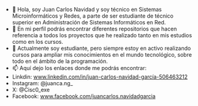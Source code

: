 - 👋 Hola, soy Juan Carlos Navidad y soy técnico en Sistemas Microinformáticos y Redes, a parte de ser estudiante de técnico superior en Administración de Sistemas Informáticos en Red.
- 👀 En mi perfil podrás encontrar diferentes repositorios que hacen referencia a todos los proyectos que he realizado tanto en mis estudios como en los cursos.
- 🌱 Actualmente soy estudiante, pero siempre estoy en activo realizando cursos para ampliar mis conocimientos en el mundo tecnológico, sobre todo en el ámbito de la programación.
- 📫 Aquí dejo los enlaces donde me podrás encontrar:
- Linkdin: www.linkedin.com/in/juan-carlos-navidad-garcía-506463212
- Instagram: @juanca.ng_
- X: @Cisc0_exe
- Facebook: www.facebook.com/juancarlos.navidadgarcia

<!---
cisco-cmd/cisco-cmd is a ✨ special ✨ repository because its `README.md` (this file) appears on your GitHub profile.
You can click the Preview link to take a look at your changes.
--->

